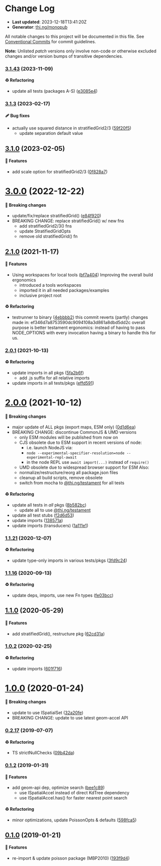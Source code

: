 # Change Log

- **Last updated**: 2023-12-18T13:41:20Z
- **Generator**: [thi.ng/monopub](https://thi.ng/monopub)

All notable changes to this project will be documented in this file.
See [Conventional Commits](https://conventionalcommits.org/) for commit guidelines.

**Note:** Unlisted _patch_ versions only involve non-code or otherwise excluded changes
and/or version bumps of transitive dependencies.

### [3.1.43](https://github.com/thi-ng/umbrella/tree/@thi.ng/poisson@3.1.43) (2023-11-09)

#### ♻️ Refactoring

- update all tests (packages A-S) ([e3085e4](https://github.com/thi-ng/umbrella/commit/e3085e4))

### [3.1.3](https://github.com/thi-ng/umbrella/tree/@thi.ng/poisson@3.1.3) (2023-02-17)

#### 🩹 Bug fixes

- actually use squared distance in stratifiedGrid2/3 ([59f20f5](https://github.com/thi-ng/umbrella/commit/59f20f5))
  - update separation default value

## [3.1.0](https://github.com/thi-ng/umbrella/tree/@thi.ng/poisson@3.1.0) (2023-02-05)

#### 🚀 Features

- add scale option for stratifiedGrid2/3 ([0f828a7](https://github.com/thi-ng/umbrella/commit/0f828a7))

# [3.0.0](https://github.com/thi-ng/umbrella/tree/@thi.ng/poisson@3.0.0) (2022-12-22)

#### 🛑 Breaking changes

- update/fix/replace stratifiedGrid() ([e84f920](https://github.com/thi-ng/umbrella/commit/e84f920))
- BREAKING CHANGE: replace stratifiedGrid() w/ new fns
  - add stratifiedGrid2/3() fns
  - update StratifiedGridOpts
  - remove old stratifiedGrid() fn

## [2.1.0](https://github.com/thi-ng/umbrella/tree/@thi.ng/poisson@2.1.0) (2021-11-17)

#### 🚀 Features

- Using workspaces for local tools ([bf7a404](https://github.com/thi-ng/umbrella/commit/bf7a404))
  Improving the overall build ergonomics
  - introduced a tools workspaces
  - imported it in all needed packages/examples
  - inclusive project root

#### ♻️ Refactoring

- testrunner to binary ([4ebbbb2](https://github.com/thi-ng/umbrella/commit/4ebbbb2))
  this commit reverts (partly) changes made in:
  ef346d7a8753590dc9094108a3d861a8dbd5dd2c
  overall purpose is better testament ergonomics:
  instead of having to pass NODE_OPTIONS with every invocation
  having a binary to handle this for us.

### [2.0.1](https://github.com/thi-ng/umbrella/tree/@thi.ng/poisson@2.0.1) (2021-10-13)

#### ♻️ Refactoring

- update imports in all pkgs ([5fa2b6f](https://github.com/thi-ng/umbrella/commit/5fa2b6f))
  - add .js suffix for all relative imports
- update imports in all tests/pkgs ([effd591](https://github.com/thi-ng/umbrella/commit/effd591))

# [2.0.0](https://github.com/thi-ng/umbrella/tree/@thi.ng/poisson@2.0.0) (2021-10-12)

#### 🛑 Breaking changes

- major update of ALL pkgs (export maps, ESM only) ([0d1d6ea](https://github.com/thi-ng/umbrella/commit/0d1d6ea))
- BREAKING CHANGE: discontinue CommonJS & UMD versions
  - only ESM modules will be published from now on
  - CJS obsolete due to ESM support in recent versions of node:
    - i.e. launch NodeJS via:
    - `node --experimental-specifier-resolution=node --experimental-repl-await`
    - in the node REPL use `await import(...)` instead of `require()`
  - UMD obsolete due to widespread browser support for ESM
  Also:
  - normalize/restructure/reorg all package.json files
  - cleanup all build scripts, remove obsolete
  - switch from mocha to [@thi.ng/testament](https://github.com/thi-ng/umbrella/tree/main/packages/testament) for all tests

#### ♻️ Refactoring

- update all tests in _all_ pkgs ([8b582bc](https://github.com/thi-ng/umbrella/commit/8b582bc))
  - update all to use [@thi.ng/testament](https://github.com/thi-ng/umbrella/tree/main/packages/testament)
- update all test stubs ([f2d6d53](https://github.com/thi-ng/umbrella/commit/f2d6d53))
- update imports ([138571a](https://github.com/thi-ng/umbrella/commit/138571a))
- update imports (transducers) ([1a111e1](https://github.com/thi-ng/umbrella/commit/1a111e1))

### [1.1.21](https://github.com/thi-ng/umbrella/tree/@thi.ng/poisson@1.1.21) (2020-12-07)

#### ♻️ Refactoring

- update type-only imports in various tests/pkgs ([3fd9c24](https://github.com/thi-ng/umbrella/commit/3fd9c24))

### [1.1.16](https://github.com/thi-ng/umbrella/tree/@thi.ng/poisson@1.1.16) (2020-09-13)

#### ♻️ Refactoring

- update deps, imports, use new Fn types ([fe03bcc](https://github.com/thi-ng/umbrella/commit/fe03bcc))

## [1.1.0](https://github.com/thi-ng/umbrella/tree/@thi.ng/poisson@1.1.0) (2020-05-29)

#### 🚀 Features

- add stratifiedGrid(), restructure pkg ([62cd31a](https://github.com/thi-ng/umbrella/commit/62cd31a))

### [1.0.2](https://github.com/thi-ng/umbrella/tree/@thi.ng/poisson@1.0.2) (2020-02-25)

#### ♻️ Refactoring

- update imports ([601f716](https://github.com/thi-ng/umbrella/commit/601f716))

# [1.0.0](https://github.com/thi-ng/umbrella/tree/@thi.ng/poisson@1.0.0) (2020-01-24)

#### 🛑 Breaking changes

- update to use ISpatialSet ([32a20fe](https://github.com/thi-ng/umbrella/commit/32a20fe))
- BREAKING CHANGE: update to use latest geom-accel API

### [0.2.17](https://github.com/thi-ng/umbrella/tree/@thi.ng/poisson@0.2.17) (2019-07-07)

#### ♻️ Refactoring

- TS strictNullChecks ([09b42da](https://github.com/thi-ng/umbrella/commit/09b42da))

### [0.1.2](https://github.com/thi-ng/umbrella/tree/@thi.ng/poisson@0.1.2) (2019-01-31)

#### 🚀 Features

- add geom-api dep, optimize search ([bee1c89](https://github.com/thi-ng/umbrella/commit/bee1c89))
  - use ISpatialAccel instead of direct KdTree dependency
  - use ISpatialAccel.has() for faster nearest point search

#### ♻️ Refactoring

- minor optimizations, update PoissonOpts & defaults ([598fca5](https://github.com/thi-ng/umbrella/commit/598fca5))

## [0.1.0](https://github.com/thi-ng/umbrella/tree/@thi.ng/poisson@0.1.0) (2019-01-21)

#### 🚀 Features

- re-import & update poisson package (MBP2010) ([193f9d4](https://github.com/thi-ng/umbrella/commit/193f9d4))
